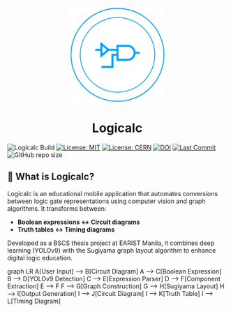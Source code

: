 <p align="center">
    <img src="assets/logicalc-logo.png" width="220" />
    <h1 align="center">Logicalc</h1>
</p>

![Logicalc Build](https://github.com/yourusername/Logicalc/actions/workflows/build.yml/badge.svg)
[![License: MIT](https://img.shields.io/badge/License-MIT-blue.svg)](LICENSE-MIT)
[![License: CERN](https://img.shields.io/badge/License-CERN_OHL_1.2-blue.svg)](LICENSE-CERN)
[![DOI](https://zenodo.org/badge/DOI/10.5281/zenodo.XXXXXX.svg)](https://doi.org/10.5281/zenodo.XXXXXX)
[![Last Commit](https://img.shields.io/github/last-commit/yourusername/Logicalc.svg?style=flat)](https://github.com/yourusername/Logicalc)
![GitHub repo size](https://img.shields.io/github/repo-size/yourusername/Logicalc?logo=git&label=Repo%20Size)

## 🧠 What is Logicalc?

Logicalc is an educational mobile application that automates conversions between logic gate representations using computer vision and graph algorithms. It transforms between:
- **Boolean expressions ↔ Circuit diagrams**
- **Truth tables ↔ Timing diagrams**

Developed as a BSCS thesis project at EARIST Manila, it combines deep learning (YOLOv9) with the Sugiyama graph layout algorithm to enhance digital logic education.


graph LR
    A[User Input] --> B[Circuit Diagram]
    A --> C[Boolean Expression]
    B --> D[YOLOv9 Detection]
    C --> E[Expression Parser]
    D --> F[Component Extraction]
    E --> F
    F --> G[Graph Construction]
    G --> H[Sugiyama Layout]
    H --> I[Output Generation]
    I --> J[Circuit Diagram]
    I --> K[Truth Table]
    I --> L[Timing Diagram]
